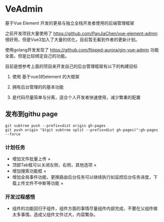 # VeAdmin
基于Vue Element 开发的更易与独立全栈开发者使用的后端管理框架

之前开发项目大量使用了 https://github.com/PanJiaChen/vue-element-admin  很好用，但是Vue3加入了大量的优化，目前暂无看到作者的更新计划。

使用golang开发发现了 https://github.com/flipped-aurora/gin-vue-admin  功能全面，但是比较绑定自己的功能。

目前是想参考上面的项目来开发自己的后台管理框架有以下的构建目标

1. 使用 基于vue3的element 的大框架

2. 拥有后台管理的的基本功能

3. 是代码尽量简单与分离，适合个人开发者快速使用，减少繁重的配置

## 发布到githu page

```
git subtree push --prefix=dist origin gh-pages
git push origin "$(git subtree split --prefix=dist gh-pages)":gh-pages --force
```

### 计划任务

- 增加文件批量上传 ×
- 顶部Tab框可以关闭左侧，右侧，其他选项 ×
- 增加搜索功能框 ×
- 增加全局事件功能，更换路由后台任务可以继续执行如监控后台任务进度，下载上传文件不中断等功能  ×


### 开发过程感悟

- 组件的功能回归于组件，组件方面的事情尽量组件内部完成，不要在父组件做太多事情。造成父组件文件过大，内容繁杂。


